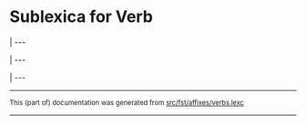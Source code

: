 

# Sublexica for Verb

| --- 

| --- 

| --- 

* * *

<small>This (part of) documentation was generated from [src/fst/affixes/verbs.lexc](https://github.com/giellalt/lang-ron/blob/main/src/fst/affixes/verbs.lexc)</small>

---

